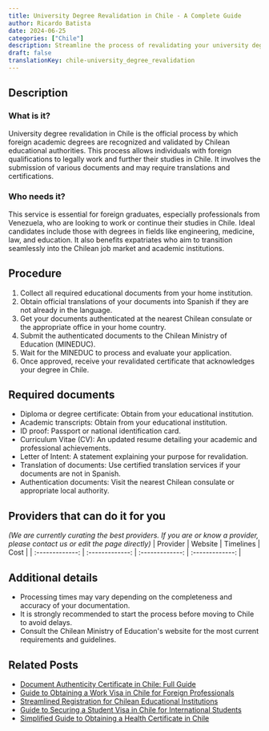 ```yaml
---
title: University Degree Revalidation in Chile - A Complete Guide
author: Ricardo Batista
date: 2024-06-25
categories: ["Chile"]
description: Streamline the process of revalidating your university degree in Chile with our detailed guide. Start your career opportunities abroad.
draft: false
translationKey: chile-university_degree_revalidation
---
```


## Description
### What is it?
University degree revalidation in Chile is the official process by which foreign academic degrees are recognized and validated by Chilean educational authorities. This process allows individuals with foreign qualifications to legally work and further their studies in Chile. It involves the submission of various documents and may require translations and certifications.

### Who needs it?
This service is essential for foreign graduates, especially professionals from Venezuela, who are looking to work or continue their studies in Chile. Ideal candidates include those with degrees in fields like engineering, medicine, law, and education. It also benefits expatriates who aim to transition seamlessly into the Chilean job market and academic institutions.

## Procedure

1. Collect all required educational documents from your home institution.
2. Obtain official translations of your documents into Spanish if they are not already in the language.
3. Get your documents authenticated at the nearest Chilean consulate or the appropriate office in your home country.
4. Submit the authenticated documents to the Chilean Ministry of Education (MINEDUC).
5. Wait for the MINEDUC to process and evaluate your application.
6. Once approved, receive your revalidated certificate that acknowledges your degree in Chile.


## Required documents

- Diploma or degree certificate: Obtain from your educational institution.
- Academic transcripts: Obtain from your educational institution.
- ID proof: Passport or national identification card.
- Curriculum Vitae (CV): An updated resume detailing your academic and professional achievements.
- Letter of Intent: A statement explaining your purpose for revalidation.
- Translation of documents: Use certified translation services if your documents are not in Spanish.
- Authentication documents: Visit the nearest Chilean consulate or appropriate local authority.


## Providers that can do it for you
_(We are currently curating the best providers. If you are or know a provider, please contact us or edit the page directly)_
| Provider        |     Website     |     Timelines    |       Cost      |
| :-------------: | :-------------: |  :-------------: | :-------------: |

## Additional details

- Processing times may vary depending on the completeness and accuracy of your documentation.
- It is strongly recommended to start the process before moving to Chile to avoid delays.
- Consult the Chilean Ministry of Education's website for the most current requirements and guidelines.




## Related Posts

- [Document Authenticity Certificate in Chile: Full Guide](https://tramitit.com/guides/chile/document_authenticity_certificate/)
- [Guide to Obtaining a Work Visa in Chile for Foreign Professionals](https://tramitit.com/guides/chile/work_visa_request/)
- [Streamlined Registration for Chilean Educational Institutions](https://tramitit.com/guides/chile/educational_system_registration/)
- [Guide to Securing a Student Visa in Chile for International Students](https://tramitit.com/guides/chile/student_visa_request/)
- [Simplified Guide to Obtaining a Health Certificate in Chile](https://tramitit.com/guides/chile/health_certificate/)